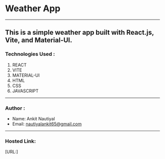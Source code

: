 # Weather App
---
## This is a simple weather app built with React.js, Vite, and Material-UI.

### Technologies Used :
1. REACT
2. VITE
3. MATERIAL-UI
4. HTML
5. CSS
6. JAVASCRIPT
---
### Author :
- Name: Ankit Nautiyal
- Email: nautiyalankit65@gmail.com
---
### Hosted Link:
[URL:]
